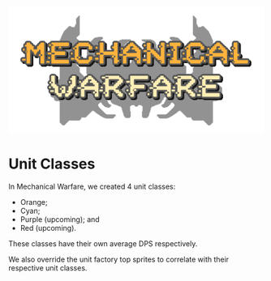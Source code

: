 ![icon](icon.png)
# Unit Classes

In Mechanical Warfare, we created 4 unit classes:
- Orange;
- Cyan;
- Purple (upcoming); and
- Red (upcoming).

These classes have their own average DPS respectively.

We also override the unit factory top sprites to correlate with their respective unit classes.
